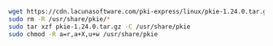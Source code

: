 ﻿```sh
wget https://cdn.lacunasoftware.com/pki-express/linux/pkie-1.24.0.tar.gz
sudo rm -R /usr/share/pkie/*
sudo tar xzf pkie-1.24.0.tar.gz -C /usr/share/pkie
sudo chmod -R a=r,a+X,u+w /usr/share/pkie
```
